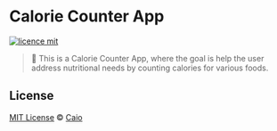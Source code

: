 # Calorie Counter App

[![licence mit](https://img.shields.io/github/license/caiohsj/CalorieCounterApp.svg)](https://github.com/caiohsj/CalorieCounterApp/blob/master/LICENSE)

> :rocket: This is a Calorie Counter App, where the goal is help the user address nutritional needs by counting calories for various foods.

## License
[MIT License](https://github.com/caiohsj/CalorieCounterApp/blob/master/LICENSE) © [Caio]()
